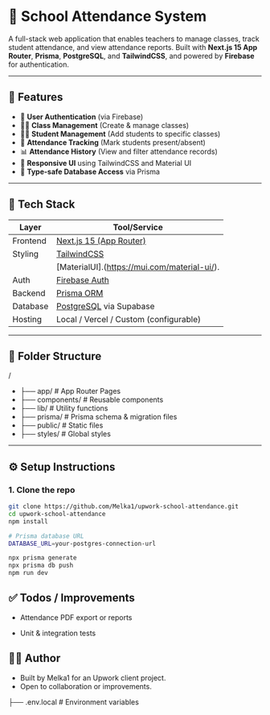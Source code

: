 # 🏫 School Attendance System

A full-stack web application that enables teachers to manage classes, track student attendance, and view attendance reports. Built with **Next.js 15 App Router**, **Prisma**, **PostgreSQL**, and **TailwindCSS**, and powered by **Firebase** for authentication.

---

## 🚀 Features

- 🔐 **User Authentication** (via Firebase)
- 👨‍🏫 **Class Management** (Create & manage classes)
- 👨‍🎓 **Student Management** (Add students to specific classes)
- 📅 **Attendance Tracking** (Mark students present/absent)
- 📊 **Attendance History** (View and filter attendance records)
- 🎨 **Responsive UI** using TailwindCSS and Material UI
- 🧠 **Type-safe Database Access** via Prisma

---

## 🧱 Tech Stack

| Layer       | Tool/Service                        |
|-------------|-------------------------------------|
| Frontend    | [Next.js 15 (App Router)](https://nextjs.org/) |
| Styling     | [TailwindCSS](https://tailwindcss.com/) |
|             | [MaterialUI].(https://mui.com/material-ui/). |
| Auth        | [Firebase Auth](https://firebase.com/) |
| Backend     | [Prisma ORM](https://www.prisma.io/) |
| Database    | [PostgreSQL](https://www.postgresql.org/) via Supabase |
| Hosting     | Local / Vercel / Custom (configurable) |

---

## 📂 Folder Structure
/
-  ├── app/ # App Router Pages
-  ├── components/ # Reusable components
-  ├── lib/ # Utility functions
-  ├── prisma/ # Prisma schema & migration files
-  ├── public/ # Static files
-  ├── styles/ # Global styles
---

## ⚙️ Setup Instructions

### 1. Clone the repo

```bash
git clone https://github.com/Melka1/upwork-school-attendance.git
cd upwork-school-attendance
npm install

# Prisma database URL
DATABASE_URL=your-postgres-connection-url

npx prisma generate
npx prisma db push
npm run dev
```

## ✅ Todos / Improvements
-  Attendance PDF export or reports

-  Unit & integration tests

## 🧑‍💻 Author
-  Built by Melka1 for an Upwork client project.
-  Open to collaboration or improvements.


├── .env.local # Environment variables
